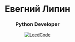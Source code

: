 <div id="header" align="center">
	<h1>Евегний Липин</h1>
	<h3>Python Developer</h3>
	<a href="https://leetcode.com/evgen_lipin/">
		<img src="https://img.shields.io/badge/dynamic/json?style=for-the-badge&labelColor=black&color=%23ffa116&label=Solved&query=solved&url=https%3A%2F%2Fleetcode-badge.vercel.app%2Fapi%2Fusers%2Fevgen_lee&logo=leetcode&logoColor=yellow" alt="LeedCode"/>
	</a>
</div>
